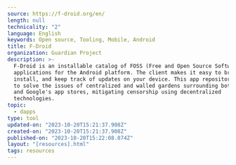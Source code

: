 ```yaml
---
source: https://f-droid.org/en/
length: null
technicality: "2"
language: English
keywords: Open source, Tooling, Mobile, Android
title: F-Droid
organization: Guardian Project
description: >-
  F-Droid is an installable catalog of FOSS (Free and Open Source Software)
  applications for the Android platform. The client makes it easy to browse,
  install, and keep track of updates on your device. This app repository intends
  to solve the issues of centralized and walled gardens surrounding both Apple's
  and Google's app stores, mitigating censorship using decentralized
  technologies.
topic:
  - dapps
type: tool
updated-on: "2023-10-20T15:21:37.908Z"
created-on: "2023-10-20T15:21:37.908Z"
published-on: "2023-10-20T15:22:08.074Z"
layout: "[resources].html"
tags: resources
---
```


